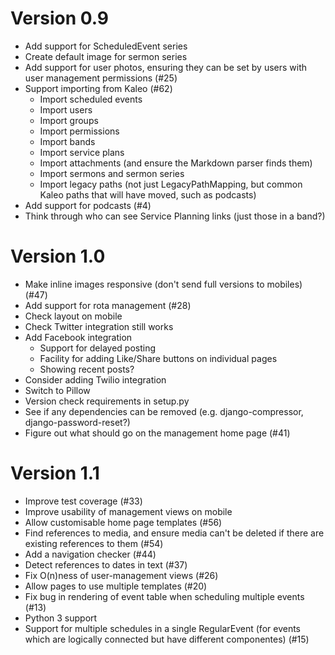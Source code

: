 Version 0.9
===========

- Add support for ScheduledEvent series
- Create default image for sermon series
- Add support for user photos, ensuring they can be set by users with
  user management permissions (#25)
- Support importing from Kaleo (#62)
  - Import scheduled events
  - Import users
  - Import groups
  - Import permissions
  - Import bands
  - Import service plans
  - Import attachments (and ensure the Markdown parser finds them)
  - Import sermons and sermon series
  - Import legacy paths (not just LegacyPathMapping, but common Kaleo
    paths that will have moved, such as podcasts)
- Add support for podcasts (#4)
- Think through who can see Service Planning links (just those in a
  band?)

Version 1.0
===========

- Make inline images responsive (don't send full versions to mobiles)
  (#47)
- Add support for rota management (#28)
- Check layout on mobile
- Check Twitter integration still works
- Add Facebook integration
  - Support for delayed posting
  - Facility for adding Like/Share buttons on individual pages
  - Showing recent posts?
- Consider adding Twilio integration
- Switch to Pillow
- Version check requirements in setup.py
- See if any dependencies can be removed (e.g. django-compressor,
  django-password-reset?)
- Figure out what should go on the management home page (#41)

Version 1.1
===========

- Improve test coverage (#33)
- Improve usability of management views on mobile
- Allow customisable home page templates (#56)
- Find references to media, and ensure media can't be deleted if there
  are existing references to them (#54)
- Add a navigation checker (#44)
- Detect references to dates in text (#37)
- Fix O(n)ness of user-management views (#26)
- Allow pages to use multiple templates (#20)
- Fix bug in rendering of event table when scheduling multiple events
  (#13)
- Python 3 support
- Support for multiple schedules in a single RegularEvent (for events
  which are logically connected but have different componentes) (#15)
